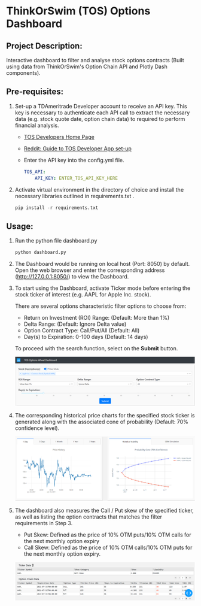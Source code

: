 # ThinkOrSwim (TOS) Options Dashboard

## Project Description:

Interactive dashboard to filter and analyse stock options contracts (Built using data from ThinkOrSwim's Option Chain API and Plotly Dash components).

## Pre-requisites:

1. Set-up a TDAmeritrade Developer account to receive an API key. This key is necessary to authenticate each API call to extract the necessary data (e.g. stock quote date, option chain data) to required to perform financial analysis.

   * [TOS Developers Home Page](https://developer.tdameritrade.com/)

   * [Reddit: Guide to TOS Developer App set-up](https://www.reddit.com/r/algotrading/comments/914q22/successful_access_to_td_ameritrade_api/)

   * Enter the API key into the config.yml file.

     ```yaml
     TOS_API:
         API_KEY: ENTER_TOS_API_KEY_HERE
     ```

2. Activate virtual environment in the directory of choice and install the necessary libraries outlined in requirements.txt . 

   ```python
   pip install -r requirements.txt
   ```

## Usage:

1. Run the python file dashboard.py

   ```python
   python dashboard.py
   ```

2. The Dashboard would be running on local host (Port: 8050) by default. Open the web browser and enter the corresponding address (http://127.0.0.1:8050/) to view the Dashboard.

3. To start using the Dashboard, activate Ticker mode before entering the stock ticker of interest (e.g. AAPL for Apple Inc. stock).

   There are several options characteristic filter options to choose from:

   * Return on Investment (ROI) Range: (Default: More than 1%)
   * Delta Range: (Default: Ignore Delta value)
   * Option Contract Type: Call/Put/All (Default: All)
   * Day(s) to Expiration: 0-100 days (Default: 14 days)

   To proceed with the search function, select on the **Submit** button.

   ![step3-search](/doc_img/step3-search.png)

4. The corresponding historical price charts for the specified stock ticker is generated along with the associated cone of probability (Default: 70% confidence level).

   ![step4-results](/doc_img/step4-results.png)

5. The dashboard also measures the Call / Put skew of the specified ticker, as well as listing the option contracts that matches the filter requirements in Step 3.

   * Put Skew: Defined as the price of 10% OTM puts/10% OTM calls for the next monthly option expiry
   * Call Skew: Defined as the price of 10% OTM calls/10% OTM puts for the next monthly option expiry.

   ![step5-results](/doc_img/step5-results.png)

